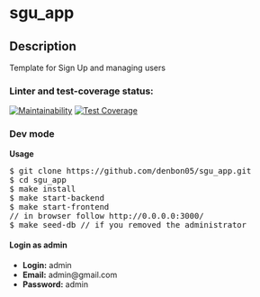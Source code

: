# sgu_app

## Description
<p>Template for Sign Up and managing users</p>

### Linter and test-coverage status:
[![Maintainability](https://api.codeclimate.com/v1/badges/5eb224ac9d9acfee7dd9/maintainability)](https://codeclimate.com/github/denbon05/sgu_app/maintainability)
[![Test Coverage](https://api.codeclimate.com/v1/badges/5eb224ac9d9acfee7dd9/test_coverage)](https://codeclimate.com/github/denbon05/sgu_app/test_coverage)

### Dev mode
<b>Usage</b>
<pre>
$ git clone https://github.com/denbon05/sgu_app.git
$ cd sgu_app
$ make install
$ make start-backend
$ make start-frontend
// in browser follow http://0.0.0.0:3000/
$ make seed-db // if you removed the administrator
</pre>

#### Login as admin
<ul>
<li><b>Login:</b> admin</li>
<li><b>Email:</b> admin@gmail.com</li>
<li><b>Password:</b> admin</li>
</ul>
